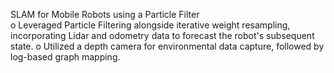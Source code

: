 SLAM for Mobile Robots using a Particle Filter				
o	Leveraged Particle Filtering alongside iterative weight resampling, incorporating Lidar and odometry data to forecast the robot's subsequent state.
o	Utilized a depth camera for environmental data capture, followed by log-based graph mapping.
